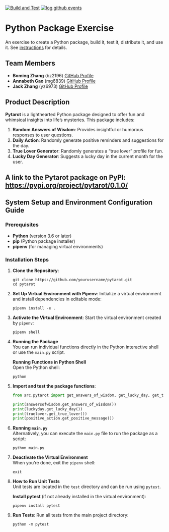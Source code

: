 [![Build and Test](https://github.com/software-students-fall2024/3-python-package-itsover/actions/workflows/build-test.yml/badge.svg?branch=main)](https://github.com/software-students-fall2024/3-python-package-itsover/actions/workflows/build-test.yml)
[![log github events](https://github.com/software-students-fall2024/3-python-package-itsover/actions/workflows/event-logger.yml/badge.svg?branch=main)](https://github.com/software-students-fall2024/3-python-package-itsover/actions/workflows/event-logger.yml)

# Python Package Exercise

An exercise to create a Python package, build it, test it, distribute it, and use it. See [instructions](./instructions.md) for details.

## Team Members

- **Boming Zhang** (bz2196) [GitHub Profile](https://github.com/BomingZhang-coder)
- **Annabeth Gao** (mg6839) [GitHub Profile](https://github.com/bellinimoon)
- **Jack Zhang** (yz6973) [GitHub Profile](https://github.com/yz6973)

## Product Description

**Pytarot** is a lighthearted Python package designed to offer fun and whimsical insights into life’s mysteries. This package includes:
1. **Random Answers of Wisdom**: Provides insightful or humorous responses to user questions.
2. **Daily Action**: Randomly generate positive reminders and suggestions for the day.
3. **True Lover Generator**: Randomly generates a “true lover” profile for fun.
4. **Lucky Day Generator**: Suggests a lucky day in the current month for the user.

## A link to the Pytarot package on PyPI: https://pypi.org/project/pytarot/0.1.0/

## System Setup and Environment Configuration Guide

### Prerequisites
- **Python** (version 3.6 or later)
- **pip** (Python package installer)
- **pipenv** (for managing virtual environments)

### Installation Steps
1. **Clone the Repository**:
   ```shell
   git clone https://github.com/yourusername/pytarot.git
   cd pytarot
   ```

2. **Set Up Virtual Environment with Pipenv**: Initialize a virtual environment and install dependencies in editable mode:

   ```shell
   pipenv install -e .
   ```

3. **Activate the Virtual Environment**: Start the virtual environment created by `pipenv`:

   ```shell
   pipenv shell
   ```

4. **Running the Package**  
You can run individual functions directly in the Python interactive shell or use the `main.py` script.

   **Running Functions in Python Shell**  
   Open the Python shell:

   ```shell
   python
   ```

5. **Import and test the package functions**:

   ```python
   from src.pytarot import get_answers_of_wisdom, get_lucky_day, get_true_lover

   print(answersofwisdom.get_answers_of_wisdom())
   print(luckyday.get_lucky_day())
   print(truelover.get_true_lover())
   print(positive_action.get_positive_message())
   ```

6. **Running `main.py`**  
Alternatively, you can execute the `main.py` file to run the package as a script:

   ```shell
   python main.py
   ```

7. **Deactivate the Virtual Environment**  
When you’re done, exit the `pipenv` shell:

   ```shell
   exit
   ```

8. **How to Run Unit Tests**  
Unit tests are located in the `test` directory and can be run using `pytest`.

   **Install pytest** (if not already installed in the virtual environment):

   ```shell
   pipenv install pytest
   ```

9. **Run Tests**: Run all tests from the main project directory:

   ```shell
   python -m pytest
   ```

